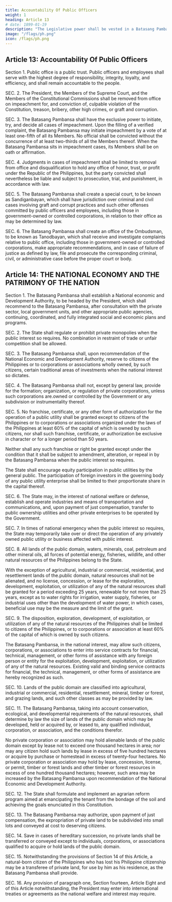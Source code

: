 ```yaml
---
title: Accountability Of Public Officers
weight: 1
heading: Article 13
# date: 1899-01-19
description: "The Legislative power shall be vested in a Batasang Pambansa."
image: "/flags/ph.png"
icon: /flags/ph.png
---
```



## Article 13: Accountability Of Public Officers

Section 1. Public office is a public trust. Public officers and employees shall serve with the highest degree of responsibility, integrity, loyalty, and efficiency, and shall remain accountable to the people.

SEC. 2. The President, the Members of the Supreme Court, and the Members of the Constitutional Commissions shall be removed from office on impeachment for, and conviction of, culpable violation of the Constitution, treason, bribery, other high crimes, or graft and corruption.

SEC. 3. The Batasang Pambansa shall have the exclusive power to initiate, try, and decide all cases of impeachment. Upon the filling of a verified complaint, the Batasang Pambansa may initiate impeachment by a vote of at least one-fifth of all its Members. No official shall be convicted without the concurrence of at least two-thirds of all the Members thereof. When the Batasang Pambansa sits in impeachment cases, its Members shall be on oath or affirmation.

SEC. 4. Judgments in cases of impeachment shall be limited to removal from office and disqualification to hold any office of honor, trust, or profit under the Republic of the Philippines, but the party convicted shall nevertheless be liable and subject to prosecution, trial, and punishment, in accordance with law.

SEC. 5. The Batasang Pambansa shall create a special court, to be known as Sandiganbayan, which shall have jurisdiction over criminal and civil cases involving graft and corrupt practices and such other offenses committed by public officers and employees, including those in government-owned or controlled corporations, in relation to their office as may be determined by law.

SEC. 6. The Batasang Pambansa shall create an office of the Ombudsman, to be known as Tanodbayan, which shall receive and investigate complaints relative to public office, including those in government-owned or controlled corporations, make appropriate recommendations, and in case of failure of justice as defined by law, file and prosecute the corresponding criminal, civil, or administrative case before the proper court or body.



## Article 14: THE NATIONAL ECONOMY AND THE PATRIMONY OF THE NATION

Section 1. The Batasang Pambansa shall establish a National economic and Development Authority, to be headed by the President, which shall recommend to the Batasang Pambansa, after consultation with the private sector, local government units, and other appropriate public agencies, continuing, coordinated, and fully integrated social and economic plans and programs.

SEC. 2. The State shall regulate or prohibit private monopolies when the public interest so requires. No combination in restraint of trade or unfair competition shall be allowed.

SEC. 3. The Batasang Pambansa shall, upon recommendation of the National Economic and Development Authority, reserve to citizens of the Philippines or to corporations or associations wholly owned, by such citizens, certain traditional areas of investments when the national interest so dictates.

SEC. 4. The Batasang Pambansa shall not, except by general law, provide for the formation; organization, or regulation of private corporations, unless such corporations are.owned or controlled by the Government or any subdivision or instrumentality thereof.

SEC. 5. No franchise, certificate, or any other form of authorization for the operation of a public utility shall be granted except to citizens of the Philippines or to corporations or associations organized under the laws of the Philippines at least 60% of the capital of which is owned by such citizens, nor shall such franchise, certificate, or authorization be exclusive in character or for a longer period than 50 years. 

Neither shall any such franchise or right be granted except under the condition that it shall be subject to amendment, alteration, or repeal in by the Batasang Pambansa when the public interest so requires. 

The State shall encourage equity participation in public utilities by the general public. The participation of foreign investors in the governing body of any public utility enterprise shall be limited to their proportionate share in the capital thereof.


SEC. 6. The State may, in the interest of national welfare or defense, establish and operate industries and means of transportation and communications, and, upon payment of just compensation, transfer to public ownership utilities and other private enterprises to be operated by the Government.

SEC. 7. In times of national emergency when the public interest so requires, the State may temporarily take over or direct the operation of any privately owned public utility or business affected with public interest.

SEC. 8. All lands of the public domain, waters, minerals, coal, petroleum and other mineral oils, all forces of potential energy, fisheries, wildlife, and other natural resources of the Philippines belong to the State. 

With the exception of agricultural, industrial or commercial, residential, and resettlement lands of the.public domain, natural resources shall not be alienated, and no license, concession, or lease for the exploration, development, exploitation, or utilization of any of the natural resources shall be granted for a period exceeding 25 years, renewable for not more than 25 years, except as to water rights for irrigation, water supply, fisheries, or industrial uses other than the development of water power, in which cases, beneficial use may be the measure and the limit of the grant.

SEC. 9. The disposition, exploration, development, of exploitation, or utilization of any of the natural resources of the Philippines shall be limited to citizens of the Philippines, or to corporations or association at least 60% of the capital of which is owned by such citizens. 

The Batasang Pambansa, in the national interest, may allow such citizens, corporations, or associations to enter into service contracts for financial, technical, management, or other forms of assistance with any foreign person or entity for the exploitation, development, exploitation, or utilization of any of the natural resources. Existing valid and binding service contracts for financial, the technical, management, or other forms of assistance are hereby recognized as such.

SEC. 10. Lands of the public domain are classified into agricultural, industrial or commercial, residential, resettlement, mineral, timber or forest, and grazing lands, and such other classes as may be provided by law.

SEC. 11. The Batasang Pambansa, taking into account conservation, ecological, and developmental requirements of the natural resources, shall determine by law the size of lands of the public domain which may be developed, held or acquired by, or leased to, any qualified individual, corporation, or association, and the conditions therefor. 

No private corporation or association may hold alienable lands of the public domain except by lease not to exceed one thousand hectares in area; nor may any citizen hold such lands by lease in excess of five hundred hectares or acquire by purchase or homestead in excess of twenty-four hectares. No private corporation or association may hold by lease, concession, license, or permit, timber or forest lands and other timber or forest resources in excess of one hundred thousand hectares; however, such area may be increased by the Batasang Pambansa upon recommendation of the National Economic and Development Authority.

SEC. 12. The State shall formulate and implement an agrarian reform program aimed at emancipating the tenant from the bondage of the soil and achieving the goals enunciated in this Constitution.

SEC. 13. The Batasang Pambansa may authorize, upon payment of just compensation, the expropriation of private land to be subdivided into small lots and conveyed at cost to deserving citizens.

SEC. 14. Save in cases of hereditary succession, no private lands shall be transferred or conveyed except to individuals, corporations, or associations qualified to acquire or hold lands of the public domain.

SEC. 15. Notwithstanding the provisions of Section 14 of this Article, a natural-born citizen of the Philippines who has lost his Philippine citizenship may be a transferee of private land, for use by him as his residence, as the Batasang Pambansa shall provide.

SEC. 16. Any provision of paragraph one, Section fourteen, Article Eight and of this Article notwithstanding, the President may enter into international treaties or agreements as the national welfare and interest may require.


